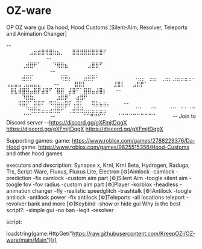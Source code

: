 # OZ-ware
OP OZ ware gui Da hood, Hood Customs [Silent-Aim, Resolver, Teleports and Animation Changer]

--⠀⠀⠀⠀⠀⠀⣠⣶⣾⣿⢿⣿⣷⣦⡀⠀⠀⣿⣿⣿⣿⣿⣿⣿⣿⠏⠀⠀⠀⠀⠀⠀⠀⠀⠀⠀⠀⠀⠀⠀⠀⠀⠀⠀⠀⠀⠀⠀⠀⠀⠀⠀⠀⠀⠀⠀⠀⠀⠀
--⠀⠀⠀⠀⢀⣾⣿⠟⠁⠀⠀⠀⠙⢿⣿⣦⠀⠀⠀⠀⠀⣠⣿⣿⠋⠀⠀⠀⠀⠀⠀⠀⠀⠀⠀⠀⠀⠀⠀⠀⠀⠀⠀⠀⠀⠀⠀⠀⠀⠀⠀⠀⠀⠀⠀⠀⠀⠀⠀⠀
--⠀⠀⠀⠀⣾⣿⡏⠀⠀⠀⠀⠀⠀⠀⢿⣿⡆⠀⠀⠀⣴⣿⡿⠃⠀⠀⠀⠀⠀⠀⠀⠀⠀⠠⣤⡄⠀⣤⣤⠀⢀⣤⡄⣠⣤⣤⣤⣤⠄⢠⣤⣤⣤⢀⣤⣤⣤⣄⠀⠀⠀
--⠀⠀⠀⠀⣿⣿⡇⠀⠀⠀⠀⠀⠀⠀⣸⣿⡇⠀⠀⣠⣿⡟⠁⠀⠀⠀⠀⠀⠀⠀⠀⠀ ⠀⣿⣇⣾⣿⣿⣤⣿⡟⣼⣿⠋⠈⣿⣿⠀⣼⣿⠋⠁⣿⣿⣤⣼⣿⡆⠀⠀
--⠀⠀⠀⠀⠹⣿⣷⡀⠀⠀⠀⠀⠀⣰⣿⡿⠁⠀⣴⣿⠟⠀⠀⠀⠀⠀⠀⠀⠀⠀ ⠀⠀⠀⢿⣿⡟⠁⣿⣿⠏⠀⠻⣿⣶⣶⣿⡟⢠⣿⡇⠀⠀⢿⣷⣦⣶⡄⠀⠀⠀
--⠀⠀⠀⠀⠀⠙⢿⣿⣶⣤⣤⣴⣾⣿⠟⠁⢀⣾⣿⣿⣤⣤⣤⣤⣤⣤⠀⠀⠀⠀⠀⠀⠀⠈⠉⠀⠀⠈⠉⠀⠀⠀⠈⠉⠀⠉⠁⠈⠉⠀⠀⠀⠀⠈⠉⠁⠀⠀⠀⠀
--⠀⠀⠀⠀⠀⠀⠀⠈⠉⠛⠛⠋⠉⠀⠀⠀⠈⠉⠉⠉⠉⠉⠉⠉⠉⠉⠀⠀⠀⠀ 
--  Join to Discord server
--https://discord.gg/gXFmjtDqgX           https://discord.gg/gXFmjtDqgX           https://discord.gg/gXFmjtDqgX


Supporting games:
game: https://www.roblox.com/games/2788229376/Da-Hood
game: https://www.roblox.com/games/9825515356/Hood-Customs
and other hood games

executors and description:
Synapse x, Krnl, Krnl Beta, Hydrogen, Raduga, Trx, Script-Ware, Fluxus, Fluxus Lite, Electron
[⚙]Aimlock
-camlock
-prediction
-fix camlock
-custom aim part
[⚙]Silent Aim
-toogle silent aim
-toogle fov
-fov radius
-custom aim part
[⚙]Player
-korblox
-headless
-animation changer
-fly
-realistic speedglitch
-trashtalk
[⚙]Antilock
-toogle antilock
-antilock power
-fix antilock
[⚙]Teleports
-all locations teleport
-revolver bank and more
[⚙]Keybind
-show or hide gui
Why is the best script?:
-simple gui
-no ban
-legit
-resolver

script:

loadstring(game:HttpGet("https://raw.githubusercontent.com/KreepOZi/OZ-ware/main/Main"))()
